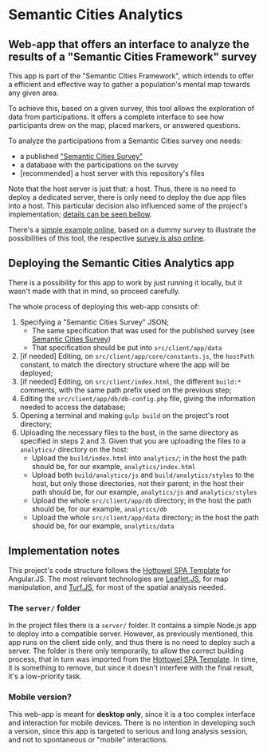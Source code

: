 # Semantic Cities Analytics
Web-app that offers an interface to analyze the results of a "Semantic Cities Framework" survey
--------------

This app is part of the "Semantic Cities Framework", which intends to offer a efficient and effective way to gather a population's mental map towards any given area.

To achieve this, based on a given survey, this tool allows the exploration of data from participations. It offers a complete interface to see how participants drew on the map, placed markers, or answered questions.

To analyze the participations from a Semantic Cities survey one needs:

- a published ["Semantic Cities Survey"](https://github.com/fplgusmao/semanticCitiesSurvey)
- a database with the participations on the survey
- [recommended] a host server with this repository's files

Note that the host server is just that: a host. Thus, there is no need to deploy a dedicated server, there is only need to deploy the due app files into a host. This particular decision also influenced some of the project's implementation; [details can be seen bellow](#implementation-notes).

There's a [simple example online](web.ist.utl.pt/ist169808/analytics), based on a dummy survey to illustrate the possibilities of this tool, the respective [survey is also online](web.ist.utl.pt/ist169808/survey).

## Deploying the Semantic Cities Analytics app

There is a possibility for this app to work by just running it locally, but it wasn't made with that in mind, so proceed carefully.

The whole process of deploying this web-app consists of:

1. Specifying a "Semantic Cities Survey" JSON;
	- The same specification that was used for the published survey (see [Semantic Cities Survey](https://github.com/fplgusmao/semanticCitiesSurvey))
    - That specification should be put into `src/client/app/data`
2. [if needed] Editing, on `src/client/app/core/constants.js`, the `hostPath` constant, to match the directory structure where the app will be deployed;
3. [if needed] Editing, on `src/client/index.html`, the different `build:*` comments, with the same path prefix used on the previous step;
4. Editing the `src/client/app/db/db-config.php` file, giving the information needed to access the database;
5. Opening a terminal and making `gulp build` on the project's root directory;
6. Uploading the necessary files to the host, in the same directory as specified in steps 2 and 3. Given that you are uploading the files to a `analytics/` directory on the host:
    - Upload the `build/index.html` into `analytics/`; in the host the path should be, for our example, `analytics/index.html`
    - Upload both `build/analytics/js` and `build/analytics/styles` to the host, but only those directories, not their parent; in the host their path should be, for our example, `analytics/js` and `analytics/styles`
    - Upload the whole `src/client/app/db` directory; in the host the path should be, for our example, `analytics/db`
    - Upload the whole `src/client/app/data` directory; in the host the path should be, for our example, `analytics/data`

## Implementation notes
This project's code structure follows the [Hottowel SPA Template](https://github.com/johnpapa/generator-hottowel) for Angular.JS. The most relevant technologies are [Leaflet.JS](http://leafletjs.com/), for map manipulation, and [Turf.JS](http://turfjs.org/), for most of the spatial analysis needed.

### The `server/` folder
In the project files there is a `server/` folder. It contains a simple Node.js app to deploy into a compatible server. However, as previously mentioned, this app runs on the client side only, and thus there is no need to deploy such a server. The folder is there only temporarily, to allow the correct building process, that in turn was imported from the [Hottowel SPA Template](https://github.com/johnpapa/generator-hottowel). In time, it is something to remove, but since it doesn't interfere with the final result, it's a low-priority task.

### Mobile version?
This web-app is meant for **desktop only**, since it is a too complex interface and interaction for mobile devices. There is no intention in developing such a version, since this app is targeted to serious and long analysis session, and not to spontaneous or "mobile" interactions.